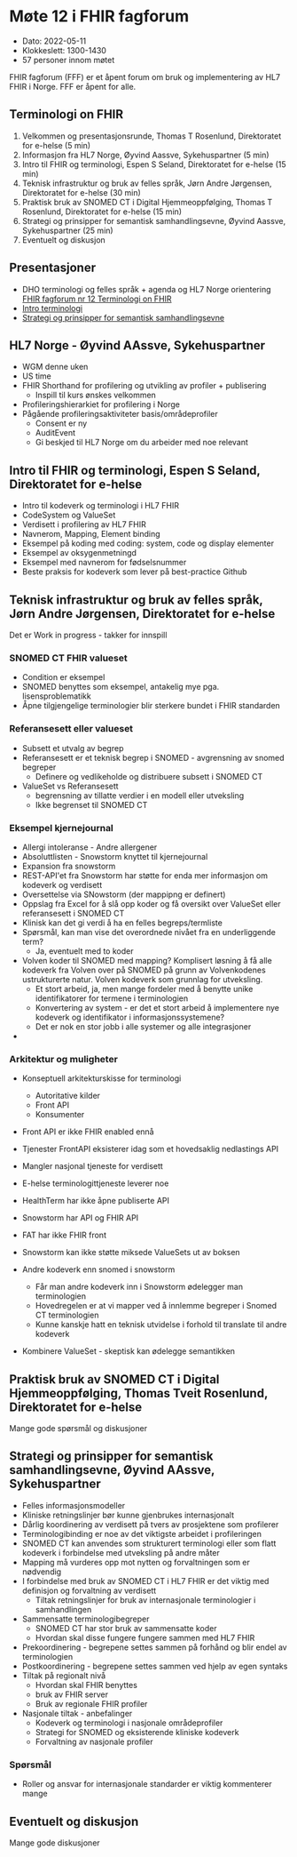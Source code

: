 # Møte 12 i FHIR fagforum

* Dato: 2022-05-11
* Klokkeslett: 1300-1430
* 57 personer innom møtet

FHIR fagforum (FFF) er et åpent forum om bruk og implementering av HL7 FHIR i Norge. FFF er åpent for alle.

## Terminologi on FHIR

1. Velkommen og presentasjonsrunde, Thomas T Rosenlund, Direktoratet for e-helse (5 min)
1. Informasjon fra HL7 Norge, Øyvind Aassve, Sykehuspartner (5 min)
1. Intro til FHIR og terminologi, Espen S Seland, Direktoratet for e-helse (15 min)
1. Teknisk infrastruktur og bruk av felles språk, Jørn Andre Jørgensen, Direktoratet for e-helse (30 min)
1. Praktisk bruk av SNOMED CT i Digital Hjemmeoppfølging, Thomas T Rosenlund, Direktoratet for e-helse (15 min)
1. Strategi og prinsipper for semantisk samhandlingsevne, Øyvind Aassve, Sykehuspartner (25 min)
1. Eventuelt og diskusjon

## Presentasjoner

* DHO terminologi og felles språk + agenda og HL7 Norge orientering [FHIR fagforum nr 12 Terminologi on FHIR](../presentasjon/2022-05-11-FHIR-fagforum-12.pdf)
* [Intro terminologi](../presentasjon/2022-05-11-FFF-Terminologi-intro.pdf)
* [Strategi og prinsipper for semantisk samhandlingsevne](../presentasjon/2022-05-11-semantikk-sykehuspartner.pdf)

## HL7 Norge - Øyvind AAssve, Sykehuspartner

* WGM denne uken
* US time
* FHIR Shorthand for profilering og utvikling av profiler + publisering
  * Inspill til kurs ønskes velkommen
* Profileringshierarkiet for profilering i Norge
* Pågående profileringsaktiviteter basis/områdeprofiler
  * Consent er ny
  * AuditEvent 
  * Gi beskjed til HL7 Norge om du arbeider med noe relevant

## Intro til FHIR og terminologi, Espen S Seland, Direktoratet for e-helse

* Intro til kodeverk og terminologi i HL7 FHIR
* CodeSystem og ValueSet
* Verdisett i profilering av HL7 FHIR
* Navnerom, Mapping, Element binding
* Eksempel på koding med coding: system, code og display elementer
* Eksempel av oksygenmetningd
* Eksempel med navnerom for fødselsnummer
* Beste praksis for kodeverk som lever på best-practice Github

## Teknisk infrastruktur og bruk av felles språk, Jørn Andre Jørgensen, Direktoratet for e-helse

Det er Work in progress - takker for innspill

### SNOMED CT FHIR valueset

* Condition er eksempel
* SNOMED benyttes som eksempel, antakelig mye pga. lisensproblematikk
* Åpne tilgjengelige terminologier blir sterkere bundet i FHIR standarden

### Referansesett eller valueset

* Subsett et utvalg av begrep
* Referansesett er et teknisk begrep i SNOMED - avgrensning av snomed begreper
  * Definere og vedlikeholde og distribuere subsett i SNOMED CT
* ValueSet vs Referansesett
  * begrensning av tillatte verdier i en modell eller utveksling
  * Ikke begrenset til SNOMED CT

### Eksempel kjernejournal

* Allergi intoleranse - Andre allergener
* Absoluttlisten - Snowstorm knyttet til kjernejournal
* Expansion fra snowstorm
* REST-API'et fra Snowstorm har støtte for enda mer informasjon om kodeverk og verdisett
* Oversettelse via SNowstorm (der mappipng er definert)
* Oppslag fra Excel for å slå opp koder og få oversikt over ValueSet eller referansesett i SNOMED CT
* Klinisk kan det gi verdi å ha en felles begreps/termliste
* Spørsmål, kan man vise det overordnede nivået fra en underliggende term?
  * Ja, eventuelt med to koder
* Volven koder til SNOMED med mapping? Komplisert løsning å få alle kodeverk fra Volven over på SNOMED på grunn av Volvenkodenes ustrukturerte natur. Volven kodeverk som grunnlag for utveksling.
  * Et stort arbeid, ja, men mange fordeler med å benytte unike identifikatorer for termene i terminologien
  * Konvertering av system - er det et stort arbeid å implementere nye kodeverk og identifikator i informasjonssystemene?
  * Det er nok en stor jobb i alle systemer og alle integrasjoner
* 
### Arkitektur og muligheter

* Konseptuell arkitekturskisse for terminologi
  * Autoritative kilder
  * Front API
  * Konsumenter
* Front API er ikke FHIR enabled ennå
* Tjenester FrontAPI eksisterer idag som et hovedsaklig nedlastings API

* Mangler nasjonal tjeneste for verdisett
* E-helse terminologittjeneste leverer noe
* HealthTerm har ikke åpne publiserte API
* Snowstorm har API og FHIR API
* FAT har ikke FHIR front
* Snowstorm kan ikke støtte miksede ValueSets ut av boksen

* Andre kodeverk enn snomed i snowstorm
  * Får man andre kodeverk inn i Snowstorm ødelegger man terminologien
  * Hovedregelen er at vi mapper ved å innlemme begreper i Snomed  CT terminologien
  * Kunne kanskje hatt en teknisk utvidelse i forhold til translate til andre kodeverk
* Kombinere ValueSet - skeptisk kan ødelegge semantikken

## Praktisk bruk av SNOMED CT i Digital Hjemmeoppfølging, Thomas Tveit Rosenlund, Direktoratet for e-helse

Mange gode spørsmål og diskusjoner

## Strategi og prinsipper for semantisk samhandlingsevne, Øyvind AAssve, Sykehuspartner

* Felles informasjonsmodeller
* Kliniske retningslinjer bør kunne gjenbrukes internasjonalt
* Dårlig koordinering av verdisett på tvers av prosjektene som profilerer
* Terminologibinding er noe  av det viktigste arbeidet i profileringen
* SNOMED CT kan anvendes som strukturert terminologi eller som flatt kodeverk i forbindelse med utveksling på andre måter
* Mapping må vurderes opp mot nytten og forvaltningen som er nødvendig
* I forbindelse med bruk av SNOMED CT i HL7 FHIR er det viktig med definisjon og forvaltning av verdisett
  * Tiltak retningslinjer for bruk av internasjonale terminologier i samhandlingen
* Sammensatte terminologibegreper
  * SNOMED CT har stor bruk av sammensatte koder
  * Hvordan skal disse fungere fungere sammen med HL7 FHIR
* Prekoordinering - begrepene settes sammen på forhånd og blir endel av terminologien
* Postkoordinering - begrepene settes sammen ved hjelp av egen syntaks
* Tiltak på regionalt nivå
  * Hvordan skal FHIR benyttes
  * bruk av FHIR server
  * Bruk av regionale FHIR profiler
* Nasjonale tiltak - anbefalinger
  * Kodeverk og terminologi i nasjonale områdeprofiler
  * Strategi for SNOMED og eksisterende kliniske kodeverk
  * Forvaltning av nasjonale profiler

### Spørsmål

* Roller og ansvar for internasjonale standarder er viktig kommenterer mange

## Eventuelt og diskusjon

Mange gode diskusjoner


